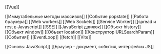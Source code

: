[[Vue]]


[[Иммутабельные методы массивов]]
[[Событие popstate]]
[[Работа браузера]]
[[Web workers]]
[[Web Sockets]]
[[Service Worker]]
[[spread и rest в Javascript]]
[[SSE]]
[[JavaScript движок]]
[[Объект history]]
[[Объект window]]
[[Объект location]]
[[Конструктор URLSearchParam]]
[[События]] 
[[EventLoop]]
[[fetch]]
[[Vite]]

[[Основы JavaScript]]
[[Браузер - документ, события, интерфейсы JS]]
